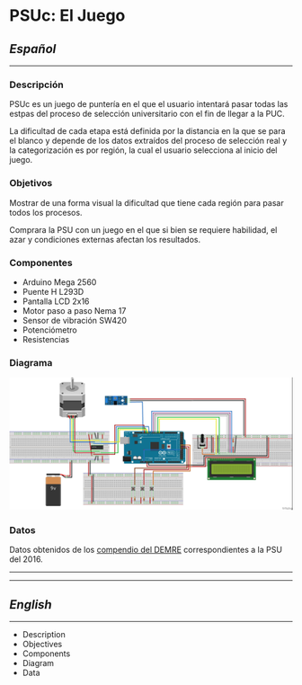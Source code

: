 # PSUc: El Juego

## *Español*
---
### Descripción
PSUc es un juego de puntería en el que el usuario intentará pasar todas las estpas del proceso de selección universitario con el fin de llegar a la PUC. 

La dificultad de cada etapa está definida por la distancia en la que se para el blanco y depende de los datos extraídos del proceso de selección real y la categorización es por región, la cual el usuario selecciona al inicio del juego.

### Objetivos
Mostrar de una forma visual la dificultad que tiene cada región para pasar todos los procesos.

Comprara la PSU con un juego en el que si bien se requiere habilidad, el azar y condiciones externas afectan los resultados.

### Componentes
* Arduino Mega 2560
* Puente H L293D
* Pantalla LCD 2x16
* Motor paso a paso Nema 17
* Sensor de vibración SW420
* Potenciómetro
* Resistencias

### Diagrama
![Image](./Diagrama.jpg)

### Datos 
Datos obtenidos de los [compendio del DEMRE](http://www.psu.demre.cl/estadisticas/compendios-estadisticos) correspondientes a la PSU del 2016.

---
---
## *English*
---
* Description
* Objectives
* Components
* Diagram
* Data
